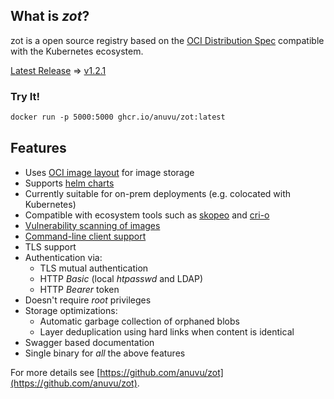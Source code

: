 ## What is _zot_?

zot is a open source registry based on the [OCI Distribution Spec](https://github.com/opencontainers/distribution-spec) compatible with the Kubernetes ecosystem.

[Latest Release](https://github.com/anuvu/zot/pkgs/container/zot) => [v1.2.1](https://github.com/anuvu/zot/pkgs/container/zot/versions)


### Try It! 

```markdown
docker run -p 5000:5000 ghcr.io/anuvu/zot:latest
```

## Features
* Uses [OCI image layout](https://github.com/opencontainers/image-spec/blob/master/image-layout.md) for image storage
* Supports [helm charts](https://helm.sh/docs/topics/registries/)
* Currently suitable for on-prem deployments (e.g. colocated with Kubernetes)
* Compatible with ecosystem tools such as [skopeo](#skopeo) and [cri-o](#cri-o)
* [Vulnerability scanning of images](#Scanning-images-for-known-vulnerabilities)
* [Command-line client support](#cli)
* TLS support
* Authentication via:
  * TLS mutual authentication
  * HTTP *Basic* (local _htpasswd_ and LDAP)
  * HTTP *Bearer* token
* Doesn't require _root_ privileges
* Storage optimizations:
  * Automatic garbage collection of orphaned blobs
  * Layer deduplication using hard links when content is identical
* Swagger based documentation
* Single binary for _all_ the above features

For more details see [https://github.com/anuvu/zot](https://github.com/anuvu/zot).

